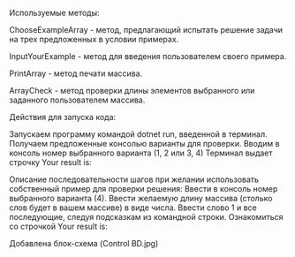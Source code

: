 Используемые методы:


ChooseExampleArray - метод, предлагающий испытать решение задачи на трех предложенных в условии примерах.

InputYourExample - метод для введения пользователем своего примера. 

PrintArray - метод печати массива. 

ArrayCheck - метод проверки длины элементов выбранного или заданного пользователем массива.


Действия для запуска кода:

Запускаем программу командой dotnet run, введенной в терминал.
Получаем предложенные консолью варианты для проверки.
Вводим в консоль номер выбранного варианта (1, 2 или 3, 4)
Терминал выдает строчку Your result is:

Описание последовательности шагов при желании использовать собственный пример для проверки решения:
Ввести в консоль номер выбранного варианта (4).
Ввести желаемую длину массива (столько слов будет в вашем массиве) в виде числа.
Ввести слово 1 и все последующие, следуя подсказкам из командной строки.
Ознакомиться со строчкой Your result is:

Добавлена блок-схема (Control BD.jpg)
